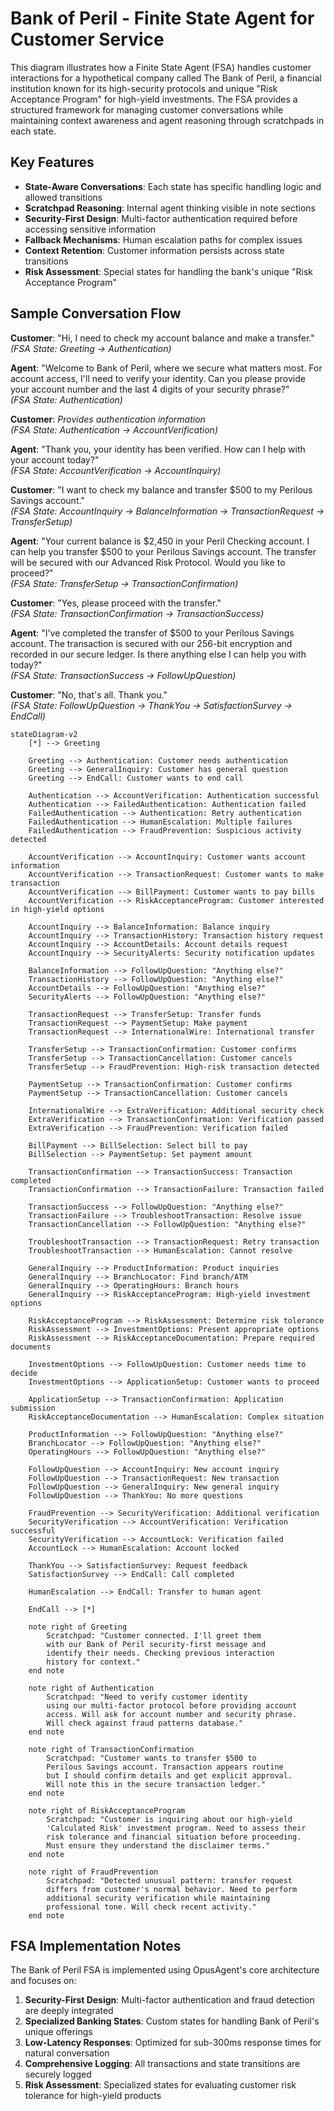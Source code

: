 # Bank of Peril - Finite State Agent for Customer Service

This diagram illustrates how a Finite State Agent (FSA) handles customer interactions for a hypothetical company called The Bank of Peril, a financial institution known for its high-security protocols and unique "Risk Acceptance Program" for high-yield investments. The FSA provides a structured framework for managing customer conversations while maintaining context awareness and agent reasoning through scratchpads in each state.

## Key Features
- **State-Aware Conversations**: Each state has specific handling logic and allowed transitions
- **Scratchpad Reasoning**: Internal agent thinking visible in note sections
- **Security-First Design**: Multi-factor authentication required before accessing sensitive information
- **Fallback Mechanisms**: Human escalation paths for complex issues
- **Context Retention**: Customer information persists across state transitions
- **Risk Assessment**: Special states for handling the bank's unique "Risk Acceptance Program"

## Sample Conversation Flow

**Customer**: "Hi, I need to check my account balance and make a transfer."  
*(FSA State: Greeting → Authentication)*

**Agent**: "Welcome to Bank of Peril, where we secure what matters most. For account access, I'll need to verify your identity. Can you please provide your account number and the last 4 digits of your security phrase?"  
*(FSA State: Authentication)*

**Customer**: *Provides authentication information*  
*(FSA State: Authentication → AccountVerification)*

**Agent**: "Thank you, your identity has been verified. How can I help with your account today?"  
*(FSA State: AccountVerification → AccountInquiry)*

**Customer**: "I want to check my balance and transfer $500 to my Perilous Savings account."  
*(FSA State: AccountInquiry → BalanceInformation → TransactionRequest → TransferSetup)*

**Agent**: "Your current balance is $2,450 in your Peril Checking account. I can help you transfer $500 to your Perilous Savings account. The transfer will be secured with our Advanced Risk Protocol. Would you like to proceed?"  
*(FSA State: TransferSetup → TransactionConfirmation)*

**Customer**: "Yes, please proceed with the transfer."  
*(FSA State: TransactionConfirmation → TransactionSuccess)*

**Agent**: "I've completed the transfer of $500 to your Perilous Savings account. The transaction is secured with our 256-bit encryption and recorded in our secure ledger. Is there anything else I can help you with today?"  
*(FSA State: TransactionSuccess → FollowUpQuestion)*

**Customer**: "No, that's all. Thank you."  
*(FSA State: FollowUpQuestion → ThankYou → SatisfactionSurvey → EndCall)*

```mermaid
stateDiagram-v2
    [*] --> Greeting
    
    Greeting --> Authentication: Customer needs authentication
    Greeting --> GeneralInquiry: Customer has general question
    Greeting --> EndCall: Customer wants to end call
    
    Authentication --> AccountVerification: Authentication successful
    Authentication --> FailedAuthentication: Authentication failed
    FailedAuthentication --> Authentication: Retry authentication
    FailedAuthentication --> HumanEscalation: Multiple failures
    FailedAuthentication --> FraudPrevention: Suspicious activity detected
    
    AccountVerification --> AccountInquiry: Customer wants account information
    AccountVerification --> TransactionRequest: Customer wants to make transaction
    AccountVerification --> BillPayment: Customer wants to pay bills
    AccountVerification --> RiskAcceptanceProgram: Customer interested in high-yield options
    
    AccountInquiry --> BalanceInformation: Balance inquiry
    AccountInquiry --> TransactionHistory: Transaction history request
    AccountInquiry --> AccountDetails: Account details request
    AccountInquiry --> SecurityAlerts: Security notification updates
    
    BalanceInformation --> FollowUpQuestion: "Anything else?"
    TransactionHistory --> FollowUpQuestion: "Anything else?"
    AccountDetails --> FollowUpQuestion: "Anything else?"
    SecurityAlerts --> FollowUpQuestion: "Anything else?"
    
    TransactionRequest --> TransferSetup: Transfer funds
    TransactionRequest --> PaymentSetup: Make payment
    TransactionRequest --> InternationalWire: International transfer
    
    TransferSetup --> TransactionConfirmation: Customer confirms
    TransferSetup --> TransactionCancellation: Customer cancels
    TransferSetup --> FraudPrevention: High-risk transaction detected
    
    PaymentSetup --> TransactionConfirmation: Customer confirms
    PaymentSetup --> TransactionCancellation: Customer cancels
    
    InternationalWire --> ExtraVerification: Additional security check
    ExtraVerification --> TransactionConfirmation: Verification passed
    ExtraVerification --> FraudPrevention: Verification failed
    
    BillPayment --> BillSelection: Select bill to pay
    BillSelection --> PaymentSetup: Set payment amount
    
    TransactionConfirmation --> TransactionSuccess: Transaction completed
    TransactionConfirmation --> TransactionFailure: Transaction failed
    
    TransactionSuccess --> FollowUpQuestion: "Anything else?"
    TransactionFailure --> TroubleshootTransaction: Resolve issue
    TransactionCancellation --> FollowUpQuestion: "Anything else?"
    
    TroubleshootTransaction --> TransactionRequest: Retry transaction
    TroubleshootTransaction --> HumanEscalation: Cannot resolve
    
    GeneralInquiry --> ProductInformation: Product inquiries
    GeneralInquiry --> BranchLocator: Find branch/ATM
    GeneralInquiry --> OperatingHours: Branch hours
    GeneralInquiry --> RiskAcceptanceProgram: High-yield investment options
    
    RiskAcceptanceProgram --> RiskAssessment: Determine risk tolerance
    RiskAssessment --> InvestmentOptions: Present appropriate options
    RiskAssessment --> RiskAcceptanceDocumentation: Prepare required documents
    
    InvestmentOptions --> FollowUpQuestion: Customer needs time to decide
    InvestmentOptions --> ApplicationSetup: Customer wants to proceed
    
    ApplicationSetup --> TransactionConfirmation: Application submission
    RiskAcceptanceDocumentation --> HumanEscalation: Complex situation
    
    ProductInformation --> FollowUpQuestion: "Anything else?"
    BranchLocator --> FollowUpQuestion: "Anything else?"
    OperatingHours --> FollowUpQuestion: "Anything else?"
    
    FollowUpQuestion --> AccountInquiry: New account inquiry
    FollowUpQuestion --> TransactionRequest: New transaction
    FollowUpQuestion --> GeneralInquiry: New general inquiry
    FollowUpQuestion --> ThankYou: No more questions
    
    FraudPrevention --> SecurityVerification: Additional verification
    SecurityVerification --> AccountVerification: Verification successful
    SecurityVerification --> AccountLock: Verification failed
    AccountLock --> HumanEscalation: Account locked
    
    ThankYou --> SatisfactionSurvey: Request feedback
    SatisfactionSurvey --> EndCall: Call completed
    
    HumanEscalation --> EndCall: Transfer to human agent
    
    EndCall --> [*]
    
    note right of Greeting
        Scratchpad: "Customer connected. I'll greet them 
        with our Bank of Peril security-first message and
        identify their needs. Checking previous interaction
        history for context."
    end note
    
    note right of Authentication
        Scratchpad: "Need to verify customer identity 
        using our multi-factor protocol before providing account 
        access. Will ask for account number and security phrase.
        Will check against fraud patterns database."
    end note
    
    note right of TransactionConfirmation
        Scratchpad: "Customer wants to transfer $500 to 
        Perilous Savings account. Transaction appears routine
        but I should confirm details and get explicit approval.
        Will note this in the secure transaction ledger."
    end note
    
    note right of RiskAcceptanceProgram
        Scratchpad: "Customer is inquiring about our high-yield
        'Calculated Risk' investment program. Need to assess their
        risk tolerance and financial situation before proceeding.
        Must ensure they understand the disclaimer terms."
    end note
    
    note right of FraudPrevention
        Scratchpad: "Detected unusual pattern: transfer request
        differs from customer's normal behavior. Need to perform
        additional security verification while maintaining
        professional tone. Will check recent activity."
    end note
```

## FSA Implementation Notes

The Bank of Peril FSA is implemented using OpusAgent's core architecture and focuses on:

1. **Security-First Design**: Multi-factor authentication and fraud detection are deeply integrated
2. **Specialized Banking States**: Custom states for handling Bank of Peril's unique offerings 
3. **Low-Latency Responses**: Optimized for sub-300ms response times for natural conversation
4. **Comprehensive Logging**: All transactions and state transitions are securely logged
5. **Risk Assessment**: Specialized states for evaluating customer risk tolerance for high-yield products
